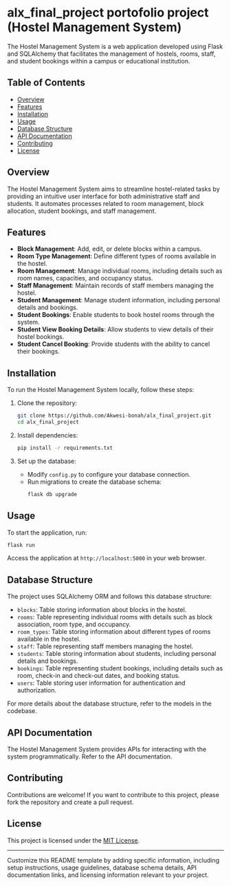# alx_final_project portofolio project (Hostel Management System)
The Hostel Management System is a web application developed using Flask and SQLAlchemy that facilitates the management of hostels, rooms, staff, and student bookings within a campus or educational institution.

## Table of Contents

- [Overview](#overview)
- [Features](#features)
- [Installation](#installation)
- [Usage](#usage)
- [Database Structure](#database-structure)
- [API Documentation](#api-documentation)
- [Contributing](#contributing)
- [License](#license)

## Overview

The Hostel Management System aims to streamline hostel-related tasks by providing an intuitive user interface for both administrative staff and students. It automates processes related to room management, block allocation, student bookings, and staff management.

## Features

- **Block Management**: Add, edit, or delete blocks within a campus.
- **Room Type Management**: Define different types of rooms available in the hostel.
- **Room Management**: Manage individual rooms, including details such as room names, capacities, and occupancy status.
- **Staff Management**: Maintain records of staff members managing the hostel.
- **Student Management**: Manage student information, including personal details and bookings.
- **Student Bookings**: Enable students to book hostel rooms through the system.
- **Student View Booking Details**: Allow students to view details of their hostel bookings.
- **Student Cancel Booking**: Provide students with the ability to cancel their bookings.

## Installation

To run the Hostel Management System locally, follow these steps:

1. Clone the repository:
   ```bash
   git clone https://github.com/Akwesi-bonah/alx_final_project.git
   cd alx_final_project
   ```

2. Install dependencies:
   ```bash
   pip install -r requirements.txt
   ```

3. Set up the database:
   - Modify `config.py` to configure your database connection.
   - Run migrations to create the database schema:
     ```bash
     flask db upgrade
     ```

## Usage

To start the application, run:
```bash
flask run
```

Access the application at `http://localhost:5000` in your web browser.

## Database Structure

The project uses SQLAlchemy ORM and follows this database structure:
- `blocks`: Table storing information about blocks in the hostel.
- `rooms`: Table representing individual rooms with details such as block association, room type, and occupancy.
- `room_types`: Table storing information about different types of rooms available in the hostel.
- `staff`: Table representing staff members managing the hostel.
- `students`: Table storing information about students, including personal details and bookings.
- `bookings`: Table representing student bookings, including details such as room, check-in and check-out dates, and booking status.
- `users`: Table storing user information for authentication and authorization.



For more details about the database structure, refer to the models in the codebase.

## API Documentation

The Hostel Management System provides APIs for interacting with the system programmatically. Refer to the API documentation.

## Contributing

Contributions are welcome! If you want to contribute to this project, please fork the repository and create a pull request.

## License

This project is licensed under the [MIT License](LICENSE).

---

Customize this README template by adding specific information, including setup instructions, usage guidelines, database schema details, API documentation links, and licensing information relevant to your project.
